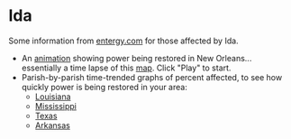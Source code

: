 # Ida

Some information from [entergy.com](https://www.entergy.com/) for those affected by Ida.

* An [animation](html/animate.html) showing power being restored in
  New Orleans... essentially a time lapse of this
  [map](https://www.etrviewoutage.com/map?state=nola&_ga=2.56165483.1161628684.1630324617-313625520.1630324617). Click
  "Play" to start.
* Parish-by-parish time-trended graphs of percent affected, to see
  how quickly power is being restored in your area:
  * [Louisiana](html/history/L/)
  * [Mississippi](html/history/M/)
  * [Texas](html/history/T/)
  * [Arkansas](html/history/A/)

